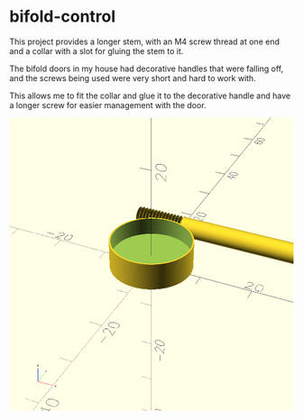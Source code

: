 # bifold-control

This project provides a longer stem, with an M4 screw thread at one end and a collar with a slot for gluing the stem to it.

The bifold doors in my house had decorative handles that were falling off, and the screws being used were very short and hard to work with.

This allows me to fit the collar and glue it to the decorative handle and have a longer screw for easier management with the door.

![stem and cap](bifold_door_handle.png)